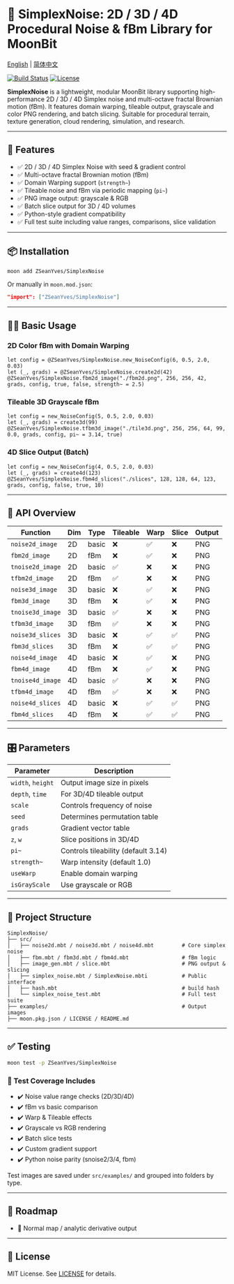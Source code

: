 # 🎨 SimplexNoise: 2D / 3D / 4D Procedural Noise & fBm Library for MoonBit

[English](https://github.com/ZSeanYves/SimplexNoise/blob/main/README.md) | [简体中文](https://github.com/ZSeanYves/SimplexNoise/blob/main/README_zh_CN.md)

[![Build Status](https://img.shields.io/github/actions/workflow/status/ZSeanYves/SimplexNoise/simplex_noise_ci.yml)](https://github.com/ZSeanYves/SimplexNoise/actions)
[![License](https://img.shields.io/github/license/ZSeanYves/SimplexNoise)](LICENSE)

**SimplexNoise** is a lightweight, modular MoonBit library supporting high-performance 2D / 3D / 4D Simplex noise and multi-octave fractal Brownian motion (fBm). It features domain warping, tileable output, grayscale and color PNG rendering, and batch slicing. Suitable for procedural terrain, texture generation, cloud rendering, simulation, and research.

---

## 🚀 Features

* ✅ 2D / 3D / 4D Simplex Noise with seed & gradient control
* ✅ Multi-octave fractal Brownian motion (fBm)
* ✅ Domain Warping support (`strength~`)
* ✅ Tileable noise and fBm via periodic mapping (`pi~`)
* ✅ PNG image output: grayscale & RGB
* ✅ Batch slice output for 3D / 4D volumes
* ✅ Python-style gradient compatibility
* ✅ Full test suite including value ranges, comparisons, slice validation

---

## 📦 Installation

```bash
moon add ZSeanYves/SimplexNoise
```

Or manually in `moon.mod.json`:

```json
"import": ["ZSeanYves/SimplexNoise"]
```

---

## 🧑‍💻 Basic Usage

### 2D Color fBm with Domain Warping

```moonbit
let config = @ZSeanYves/SimplexNoise.new_NoiseConfig(6, 0.5, 2.0, 0.03)
let (_, grads) = @ZSeanYves/SimplexNoise.create2d(42)
@ZSeanYves/SimplexNoise.fbm2d_image("./fbm2d.png", 256, 256, 42, grads, config, true, false, strength~ = 2.5)
```

### Tileable 3D Grayscale fBm

```moonbit
let config = new_NoiseConfig(5, 0.5, 2.0, 0.03)
let (_, grads) = create3d(99)
@ZSeanYves/SimplexNoise.tfbm3d_image("./tile3d.png", 256, 256, 64, 99, 0.0, grads, config, pi~ = 3.14, true)
```

### 4D Slice Output (Batch)

```moonbit
let config = new_NoiseConfig(4, 0.5, 2.0, 0.03)
let (_, grads) = create4d(123)
@ZSeanYves/SimplexNoise.fbm4d_slices("./slices", 128, 128, 64, 123, grads, config, false, true, 10)
```

---

## 📘 API Overview

| Function         | Dim | Type  | Tileable | Warp | Slice | Output |
| ---------------- | --- | ----- | -------- | ---- | ----- | ------ |
| `noise2d_image`  | 2D  | basic | ❌        | ✅    | ❌     | PNG    |
| `fbm2d_image`    | 2D  | fBm   | ❌        | ✅    | ❌     | PNG    |
| `tnoise2d_image` | 2D  | basic | ✅        | ❌    | ❌     | PNG    |
| `tfbm2d_image`   | 2D  | fBm   | ✅        | ❌    | ❌     | PNG    |
| `noise3d_image`  | 3D  | basic | ❌        | ✅    | ❌     | PNG    |
| `fbm3d_image`    | 3D  | fBm   | ❌        | ✅    | ❌     | PNG    |
| `tnoise3d_image` | 3D  | basic | ✅        | ❌    | ❌     | PNG    |
| `tfbm3d_image`   | 3D  | fBm   | ✅        | ❌    | ❌     | PNG    |
| `noise3d_slices` | 3D  | basic | ❌        | ✅    | ✅     | PNG    |
| `fbm3d_slices`   | 3D  | fBm   | ❌        | ✅    | ✅     | PNG    |
| `noise4d_image`  | 4D  | basic | ❌        | ✅    | ❌     | PNG    |
| `fbm4d_image`    | 4D  | fBm   | ❌        | ✅    | ❌     | PNG    |
| `tnoise4d_image` | 4D  | basic | ✅        | ❌    | ❌     | PNG    |
| `tfbm4d_image`   | 4D  | fBm   | ✅        | ❌    | ❌     | PNG    |
| `noise4d_slices` | 4D  | basic | ❌        | ✅    | ✅     | PNG    |
| `fbm4d_slices`   | 4D  | fBm   | ❌        | ✅    | ✅     | PNG    |

---

## 🎛️ Parameters

| Parameter         | Description                         |
| ----------------- | ----------------------------------- |
| `width`, `height` | Output image size in pixels         |
| `depth`, `time`   | For 3D/4D tileable output           |
| `scale`           | Controls frequency of noise         |
| `seed`            | Determines permutation table        |
| `grads`           | Gradient vector table               |
| `z`, `w`          | Slice positions in 3D/4D            |
| `pi~`             | Controls tileability (default 3.14) |
| `strength~`       | Warp intensity (default 1.0)        |
| `useWarp`         | Enable domain warping               |
| `isGrayScale`     | Use grayscale or RGB                |

---

## 📂 Project Structure

```
SimplexNoise/
├── src/
│   ├── noise2d.mbt / noise3d.mbt / noise4d.mbt         # Core simplex noise
│   ├── fbm.mbt / fbm3d.mbt / fbm4d.mbt                 # fBm logic
│   ├── image_gen.mbt / slice.mbt                       # PNG output & slicing
│   ├── simplex_noise.mbt / SimplexNoise.mbti           # Public interface
│   ├── hash.mbt                                        # build hash
│   └── simplex_noise_test.mbt                          # Full test suite
├── examples/                                           # Output images
├── moon.pkg.json / LICENSE / README.md
```

---

## ✅ Testing

```bash
moon test -p ZSeanYves/SimplexNoise
```

### 🔬 Test Coverage Includes

* ✔️ Noise value range checks (2D/3D/4D)
* ✔️ fBm vs basic comparison
* ✔️ Warp & Tileable effects
* ✔️ Grayscale vs RGB rendering
* ✔️ Batch slice tests
* ✔️ Custom gradient support
* ✔️ Python noise parity (snoise2/3/4, fbm)

Test images are saved under `src/examples/` and grouped into folders by type.

---

## 🧠 Roadmap

* 🎨 Normal map / analytic derivative output

---

## 📜 License

MIT License. See [LICENSE](./LICENSE) for details.
